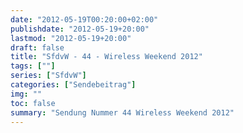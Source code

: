 ```yaml
---
date: "2012-05-19T00:20:00+02:00"
publishdate: "2012-05-19+20:00"
lastmod: "2012-05-19+20:00"
draft: false
title: "SfdvW - 44 - Wireless Weekend 2012"
tags: [""]
series: ["SfdvW"]
categories: ["Sendebeitrag"]
img: ""
toc: false
summary: "Sendung Nummer 44 Wireless Weekend 2012"
---
```


<div id="example"></div>
<script src="https://cdn.podlove.org/web-player/embed.js"></script>
<script>
  podlovePlayer('#example', '/blog/sfdvw44.json');
</script>
